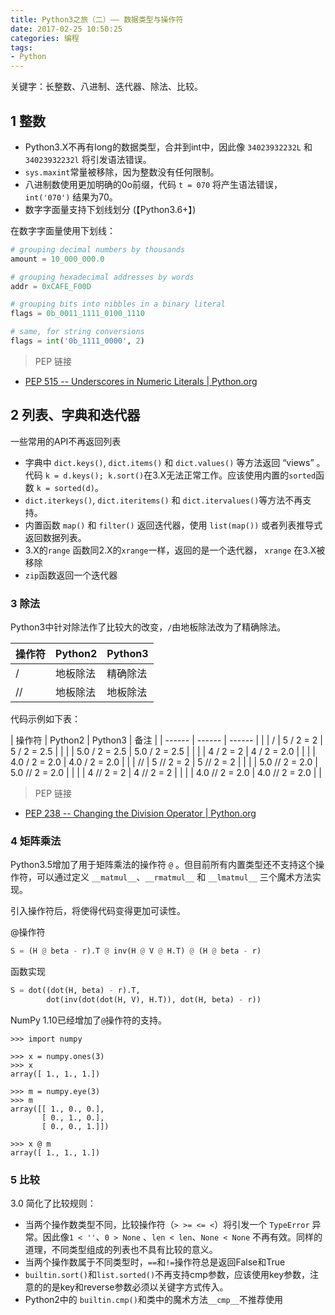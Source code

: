 ```yaml
---
title: Python3之旅（二）—— 数据类型与操作符
date: 2017-02-25 10:50:25
categories: 编程
tags:
- Python
---
```


关键字：长整数、八进制、迭代器、除法、比较。

<!-- more -->


## 1 整数

- Python3.X不再有long的数据类型，合并到int中，因此像 `34023932232L` 和 `34023932232l` 将引发语法错误。
- `sys.maxint`常量被移除，因为整数没有任何限制。
- 八进制数使用更加明确的0o前缀，代码 `t = 070` 将产生语法错误，`int('070')` 结果为70。
- 数字字面量支持下划线划分 (【Python3.6+】)

在数字字面量使用下划线：

```python
# grouping decimal numbers by thousands
amount = 10_000_000.0

# grouping hexadecimal addresses by words
addr = 0xCAFE_F00D

# grouping bits into nibbles in a binary literal
flags = 0b_0011_1111_0100_1110

# same, for string conversions
flags = int('0b_1111_0000', 2)
```

> PEP 链接
- [PEP 515 -- Underscores in Numeric Literals | Python.org](https://www.python.org/dev/peps/pep-0515/)

## 2 列表、字典和迭代器

一些常用的API不再返回列表

- 字典中  `dict.keys()`, `dict.items()` 和 `dict.values()` 等方法返回 “views” 。代码 `k = d.keys(); k.sort()`在3.X无法正常工作。应该使用内置的`sorted`函数 `k = sorted(d)`。
- `dict.iterkeys()`, `dict.iteritems()` 和 `dict.itervalues()`等方法不再支持。
- 内置函数 `map()` 和 `filter()` 返回迭代器，使用 `list(map())` 或者列表推导式返回数据列表。
- 3.X的`range` 函数同2.X的`xrange`一样，返回的是一个迭代器， `xrange` 在3.X被移除
- `zip`函数返回一个迭代器

### 3 除法

Python3中针对除法作了比较大的改变，`/`由地板除法改为了精确除法。

| 操作符 | Python2 | Python3 |
| ------ | ------ | ------ |
| /  | 地板除法 | 精确除法 |
| // | 地板除法 | 地板除法 |

代码示例如下表：

| 操作符 | Python2 | Python3 | 备注 |
| ------ | ------ | ------ | |
| /  | 5 / 2 = 2 | 5 / 2 = 2.5 | |
| | 5.0 / 2 = 2.5 | 5.0 / 2 = 2.5 | |
| | 4 / 2 = 2 | 4 / 2 = 2.0 | |
| | 4.0 / 2 = 2.0 | 4.0 / 2 = 2.0 | |
| // | 5 // 2 = 2 | 5 // 2 = 2 | |
| | 5.0 // 2 = 2.0 | 5.0 // 2 = 2.0 | |
| | 4 // 2 = 2 | 4 // 2 = 2 | |
| | 4.0 // 2 = 2.0 | 4.0 // 2 = 2.0 | |


> PEP 链接
- [PEP 238 -- Changing the Division Operator | Python.org](https://www.python.org/dev/peps/pep-0238/)

### 4 矩阵乘法

Python3.5增加了用于矩阵乘法的操作符 `@` 。但目前所有内置类型还不支持这个操作符，可以通过定义 `__matmul__`、`__rmatmul__` 和 `__lmatmul__` 三个魔术方法实现。

引入操作符后，将使得代码变得更加可读性。

@操作符

```python
S = (H @ beta - r).T @ inv(H @ V @ H.T) @ (H @ beta - r)
```

函数实现

```python
S = dot((dot(H, beta) - r).T,
        dot(inv(dot(dot(H, V), H.T)), dot(H, beta) - r))
```

NumPy 1.10已经增加了`@`操作符的支持。

```
>>> import numpy

>>> x = numpy.ones(3)
>>> x
array([ 1., 1., 1.])

>>> m = numpy.eye(3)
>>> m
array([[ 1., 0., 0.],
       [ 0., 1., 0.],
       [ 0., 0., 1.]])

>>> x @ m
array([ 1., 1., 1.])
```

### 5 比较

3.0 简化了比较规则：

- 当两个操作数类型不同，比较操作符（`> >= <= <`）将引发一个 `TypeError` 异常。因此像`1 < ''`、`0 > None` 、`len < len`、`None < None` 不再有效。同样的道理，不同类型组成的列表也不具有比较的意义。
- 当两个操作数属于不同类型时，`==`和`!=`操作符总是返回False和True
- `builtin.sort()`和`list.sorted()`不再支持cmp参数，应该使用key参数，注意的的是key和reverse参数必须以关键字方式传入。
- Python2中的 `builtin.cmp()`和类中的魔术方法`__cmp__`不推荐使用

